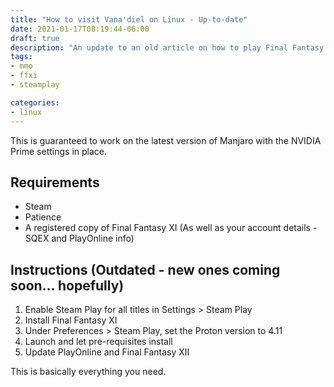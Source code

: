```yaml
---
title: "How to visit Vana'diel on Linux - Up-to-date"
date: 2021-01-17T08:19:44-06:00
draft: true
description: "An update to an old article on how to play Final Fantasy XI on Linux"
tags:
- mmo
- ffxi
- steamplay

categories:
- linux
---
```


This is guaranteed to work on the latest version of Manjaro with the NVIDIA Prime settings in place.

## Requirements
- Steam
- Patience
- A registered copy of Final Fantasy XI (As well as your account details - SQEX and PlayOnline info)

## Instructions (Outdated - new ones coming soon... hopefully)

1. Enable Steam Play for all titles in Settings > Steam Play
2. Install Final Fantasy XI
3. Under Preferences > Steam Play, set the Proton version to 4.11
4. Launch and let pre-requisites install
5. Update PlayOnline and Final Fantasy XII

This is basically everything you need.
